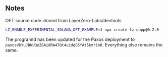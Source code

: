 ## Notes
OFT source code cloned from LayerZero-Labs/devtools 

```bash
LZ_ENABLE_EXPERIMENTAL_SOLANA_OFT_EXAMPLE=1 npx create-lz-oapp@0.2.0
```

The programId has been updated for the Paxos deployment to `paxosVkYuJBKUQoZGAidRA47Qt4uidqG5fAt5kmr1nR`.  Everything
else remains the same.